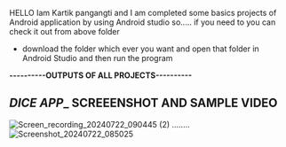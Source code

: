 HELLO Iam Kartik pangangti 
and I am completed some basics projects of Android application by using Android studio
so.....
  if you need to you can check it out from above folder 
  - download the folder which ever you want and open that folder in Android Studio and then run the program

**----------OUTPUTS OF ALL PROJECTS----------**


**___________DICE APP____________**
**SCREEENSHOT AND SAMPLE VIDEO**
--------------------------------

![Screen_recording_20240722_090445 (2)](https://github.com/user-attachments/assets/b5d68cef-81f3-4c71-be6c-05e789ab4f0d) ........ ![Screenshot_20240722_085025](https://github.com/user-attachments/assets/0e015e88-67d6-4ac3-8092-37fe21d7ccad)
